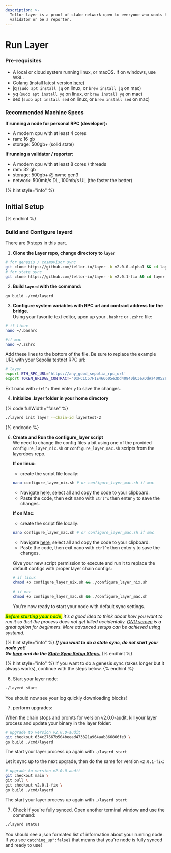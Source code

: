 ```yaml
---
description: >-
  Tellor layer is a proof of stake network open to everyone who wants to run a
  validator or be a reporter.
---
```


# Run Layer

### Pre-requisites

* A local or cloud system running linux, or macOS. If on windows, use WSL.&#x20;
* Golang (install latest version [here](https://go.dev/doc/install))
* jq (`sudo apt install jq` on linux, or `brew install jq` on mac)
* yq (`sudo apt install yq` on linux, or `brew install yq` on mac)
* sed (`sudo apt install sed` on linux, or `brew install sed` on mac)

### Recommended Machine Specs

**If running a node for personal RPC (developer):**

* A modern cpu with at least 4 cores
* ram: 16 gb&#x20;
* storage: 500gb+ (solid state)

**If running a validator / reporter:**

* A modern cpu with at least 8 cores / threads
* ram: 32 gb&#x20;
* storage: 500gb+ @ nvme gen3
* network: 500mb/s DL, 100mb/s UL (the faster the better)

{% hint style="info" %}
## Initial Setup&#x20;
{% endhint %}

### Build and Configure layerd

There are 9 steps in this part.

1. **Clone the Layer repo, change directory to `layer`**

```sh
# for genesis / cosmovisor sync
git clone https://github.com/tellor-io/layer -b v2.0.0-alpha1 && cd layer
# for state sync
git clone https://github.com/tellor-io/layer -b v2.0.1-fix && cd layer
```

2. **Build `layerd` with the command:**

```sh
go build ./cmd/layerd
```

3. **Configure system variables with RPC url and contract address for the bridge.**\
   Using your favorite text editor, upen up your `.bashrc` or `.zshrc` file:

```sh
# if linux
nano ~/.bashrc

#if mac
nano ~/.zshrc
```

Add these lines to the bottom of the file. Be sure to replace the example URL with your Sepolia testnet RPC url:

```bash
# layer
export ETH_RPC_URL='https://any_good_sepolia_rpc_url'
export TOKEN_BRIDGE_CONTRACT="0xFC1C57F1E466605e3Dd40840bC3e7DdAa400528c"
```

Exit nano with `ctrl^x` then enter `y` to save the changes.

4. **Initialize .layer folder in your home directory**

{% code fullWidth="false" %}
```sh
./layerd init layer --chain-id layertest-2
```
{% endcode %}

6.  **Create and Run the configure\_layer script**\
    We need to change the config files a bit using one of the provided `configure_layer_nix.sh` or `configure_layer_mac.sh` scripts from the layerdocs repo.

    **If on linux:**

    * create the script file locally:

    ```sh
    nano configure_layer_nix.sh # or configure_layer_mac.sh if mac
    ```

    * Navigate [here](https://raw.githubusercontent.com/tellor-io/layerdocs/update-guide-working/public-testnet/configure_layer_nix.sh), select all and copy the code to your clipboard.&#x20;
    * Paste the code, then exit nano with `ctrl^x` then enter `y` to save the changes.

    **If on Mac:**

    * create the script file locally:

    ```sh
    nano configure_layer_mac.sh # or configure_layer_mac.sh if mac
    ```

    * Navigate [here](https://raw.githubusercontent.com/tellor-io/layerdocs/update-guide-working/public-testnet/configure_layer_mac.sh), select all and copy the code to your clipboard.
    * Paste the code, then exit nano with `ctrl^x` then enter `y` to save the changes.

    Give your new script permission to execute and run it to replace the default configs with proper layer chain configs:

    ```sh
    # if linux
    chmod +x configure_layer_nix.sh && ./configure_layer_nix.sh

    # if mac
    chmod +x configure_layer_mac.sh && ./configure_layer_mac.sh 
    ```

    You're now ready to start your node with default sync settings.

_<mark style="color:green;">**Before starting your node**</mark><mark style="color:green;">,</mark> it's a good idea to think about how you want to run it so that the process does not get killed accidentally._ [_GNU screen_](https://tellor.io/blog/how-to-manage-cli-applications-on-hosted-vms-with-screen/) _is a great option for beginners. More advanced setups can be achieved using systemd._

{% hint style="info" %}
_**If you want to do a state sync, do not start your node yet!**_ \
_**Go**_ [_**here**_](state-sync-setup-optional.md) _**and do the**_ [_**State Sync Setup Steps.**_](state-sync-setup-optional.md)
{% endhint %}

{% hint style="info" %}
If you want to do a genesis sync (takes longer but it always works), continue with the steps below.
{% endhint %}

6. Start your layer node:

```bash
./layerd start
```

You should now see your log quickly downloading blocks!

7. perform upgrades:

When the chain stops and promts for version v2.0.0-audit, kill your layer process and update your binary in the layer folder:

```bash
# upgrade to version v2.0.0-audit
git checkout 634c27667b504beead473321a964aab866866fe3 \
go build ./cmd/layerd
```

The start your layer process up again with `./layerd start`

Let it sync up to the next upgrade, then do the same for version `v2.0.1-fix`:

```bash
# upgrade to version v2.0.0-audit
git checkout main \
git pull \
git checkout v2.0.1-fix \
go build ./cmd/layerd
```

The start your layer process up again with `./layerd start`

7. Check if you're fully synced. Open another terminal window and use the command:

```bash
./layerd status
```

You should see a json formated list of information about your running node. If you see `catching_up":false}` that means that you're node is fully synced and ready to use!
